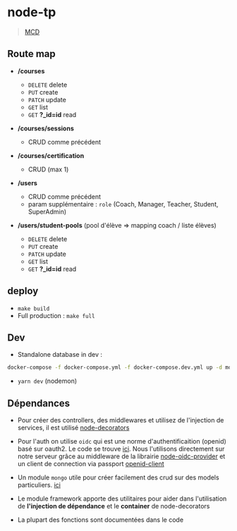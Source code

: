 # node-tp

> [MCD](https://excalidraw.com/#room=5dbc1a6afa3847a2d702,gJ_FV9rbrkXtNkonjfPaDA )

## Route map

- **/courses**
  - `DELETE` delete
  - `PUT` create
  - `PATCH` update
  - `GET` list
  - `GET` **?_id=id** read

- **/courses/sessions**
  - CRUD comme précédent

- **/courses/certification**
  - CRUD (max 1)

- **/users**
  - CRUD comme précédent
  - param supplémentaire : `role` (Coach, Manager, Teacher, Student, SuperAdmin)

- **/users/student-pools** (pool d'élève => mapping coach / liste élèves)
  - `DELETE` delete
  - `PUT` create
  - `PATCH` update
  - `GET` list
  - `GET` **?_id=id** read

## deploy

- `make build`
- Full production : `make full`

## Dev

- Standalone database in dev :
```bash
docker-compose -f docker-compose.yml -f docker-compose.dev.yml up -d mongo
```
- `yarn dev` (nodemon)

## Dépendances

- Pour créer des controllers, des middlewares et utilisez de l'injection de services, il est utilisé [node-decorators](https://github.com/serhiisol/node-decorators)

- Pour l'auth on utilise `oidc` qui est une norme d'authentificaition (openid) basé sur oauth2.
Le code se trouve [ici](src/modules/oauth). Nous l'utilisons directement sur notre serveur  grâce au middleware de la librairie [node-oidc-provider](https://github.com/panva/node-oidc-provider) et un client de connection via passport [openid-client](http://www.passportjs.org/packages/openid-client/)

- Un module `mongo` utile pour créer facilement des crud sur des models particuliers. [ici](src/modules/mongodb/)

- Le module framework apporte des utilitaires pour aider dans l'utilisation de **l'injection de dépendance** et le **container** de node-decorators

- La plupart des fonctions sont documentées dans le code
